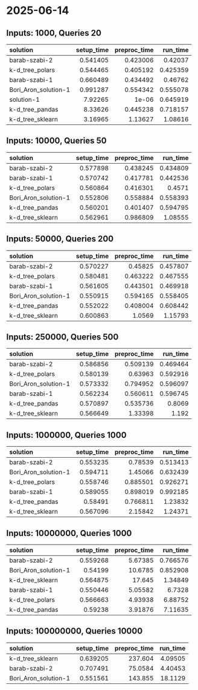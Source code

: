 # 2025-06-14

## Inputs: 1000, Queries 20

| solution             |   setup_time |   preproc_time |   run_time |
|:---------------------|-------------:|---------------:|-----------:|
| barab-szabi-2        |     0.541405 |       0.423006 |   0.42037  |
| k-d_tree_polars      |     0.544465 |       0.405192 |   0.425359 |
| barab-szabi-1        |     0.660489 |       0.434492 |   0.46762  |
| Bori_Aron_solution-1 |     0.991287 |       0.554342 |   0.555078 |
| solution-1           |     7.92265  |       1e-06    |   0.645919 |
| k-d_tree_pandas      |     8.33626  |       0.445238 |   0.718157 |
| k-d_tree_sklearn     |     3.16965  |       1.13627  |   1.08616  |

## Inputs: 10000, Queries 50

| solution             |   setup_time |   preproc_time |   run_time |
|:---------------------|-------------:|---------------:|-----------:|
| barab-szabi-2        |     0.577898 |       0.438245 |   0.434809 |
| barab-szabi-1        |     0.570742 |       0.417781 |   0.442536 |
| k-d_tree_polars      |     0.560864 |       0.416301 |   0.4571   |
| Bori_Aron_solution-1 |     0.552806 |       0.558884 |   0.558393 |
| k-d_tree_pandas      |     0.560201 |       0.401407 |   0.594795 |
| k-d_tree_sklearn     |     0.562961 |       0.986809 |   1.08555  |

## Inputs: 50000, Queries 200

| solution             |   setup_time |   preproc_time |   run_time |
|:---------------------|-------------:|---------------:|-----------:|
| barab-szabi-2        |     0.570227 |       0.45825  |   0.457807 |
| k-d_tree_polars      |     0.580481 |       0.463222 |   0.467555 |
| barab-szabi-1        |     0.561605 |       0.443501 |   0.469918 |
| Bori_Aron_solution-1 |     0.550915 |       0.594165 |   0.558405 |
| k-d_tree_pandas      |     0.552022 |       0.408004 |   0.608442 |
| k-d_tree_sklearn     |     0.600863 |       1.0569   |   1.15793  |

## Inputs: 250000, Queries 500

| solution             |   setup_time |   preproc_time |   run_time |
|:---------------------|-------------:|---------------:|-----------:|
| barab-szabi-2        |     0.586856 |       0.509139 |   0.469464 |
| k-d_tree_polars      |     0.580139 |       0.63963  |   0.592916 |
| Bori_Aron_solution-1 |     0.573332 |       0.794952 |   0.596097 |
| barab-szabi-1        |     0.562234 |       0.560611 |   0.596745 |
| k-d_tree_pandas      |     0.570897 |       0.535736 |   0.8069   |
| k-d_tree_sklearn     |     0.566649 |       1.33398  |   1.192    |

## Inputs: 1000000, Queries 1000

| solution             |   setup_time |   preproc_time |   run_time |
|:---------------------|-------------:|---------------:|-----------:|
| barab-szabi-2        |     0.553235 |       0.78539  |   0.513413 |
| Bori_Aron_solution-1 |     0.594711 |       1.45066  |   0.632439 |
| k-d_tree_polars      |     0.558746 |       0.885501 |   0.926271 |
| barab-szabi-1        |     0.589055 |       0.898019 |   0.992185 |
| k-d_tree_pandas      |     0.58491  |       0.766811 |   1.23832  |
| k-d_tree_sklearn     |     0.567096 |       2.15842  |   1.24371  |

## Inputs: 10000000, Queries 1000

| solution             |   setup_time |   preproc_time |   run_time |
|:---------------------|-------------:|---------------:|-----------:|
| barab-szabi-2        |     0.559268 |        5.67385 |   0.766576 |
| Bori_Aron_solution-1 |     0.54199  |       10.6785  |   0.852908 |
| k-d_tree_sklearn     |     0.564875 |       17.645   |   1.34849  |
| barab-szabi-1        |     0.550446 |        5.05582 |   6.7328   |
| k-d_tree_polars      |     0.566663 |        4.93938 |   6.88752  |
| k-d_tree_pandas      |     0.59238  |        3.91876 |   7.11635  |

## Inputs: 100000000, Queries 10000

| solution             |   setup_time |   preproc_time |   run_time |
|:---------------------|-------------:|---------------:|-----------:|
| k-d_tree_sklearn     |     0.639205 |       237.604  |    4.09505 |
| barab-szabi-2        |     0.707491 |        75.0584 |    4.40453 |
| Bori_Aron_solution-1 |     0.551561 |       143.855  |   18.1129  |